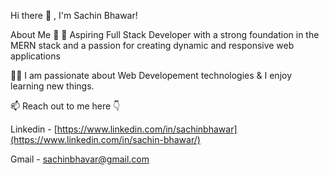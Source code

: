 Hi there 👋 , I'm Sachin Bhawar!
 
About Me 🚀
🌱 Aspiring Full Stack Developer with a strong foundation in the MERN stack and a passion for creating dynamic and responsive web applications

👨‍💻 I am passionate about Web Developement technologies & I enjoy learning new things.

📫 Reach out to me here  👇

Linkedin - [https://www.linkedin.com/in/sachinbhawar](https://www.linkedin.com/in/sachin-bhawar/)

Gmail - sachinbhavar@gmail.com
